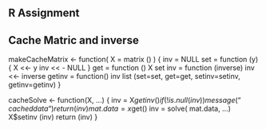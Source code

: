 ## R Assignment ##
## Cache Matric and inverse #

makeCacheMatrix <- function( X = matrix () ) {
inv = NULL
set = function (y) {
X  <<- y
inv << - NULL
}
get = function () X
set inv = function (inverse)   inv <<- inverse
getinv =  function() inv
list (set=set, get=get, setinv=setinv, getinv=getinv)
}

cacheSolve <- function(X, …)  {
inv = X$getinv()
if ( ! is.null (inv))  {
message ( “ cached data “)
return (inv)
}	
mat.data = x$get()
inv =  solve( mat.data, …)
X$setinv (inv)
return (inv)
}

